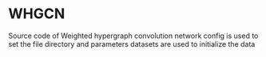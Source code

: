 # WHGCN
Source code of Weighted hypergraph convolution network
config is used to set the file directory and parameters
datasets are used to initialize the data
